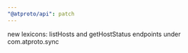 ```yaml
---
"@atproto/api": patch
---
```


new lexicons: listHosts and getHostStatus endpoints under com.atproto.sync
